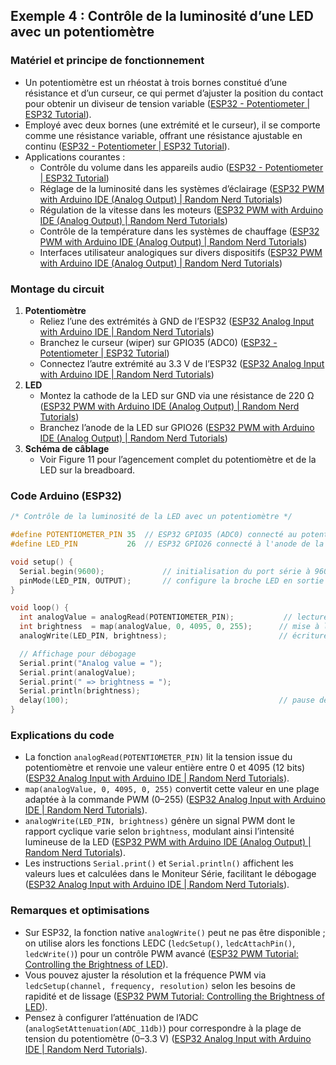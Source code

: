 ## Exemple 4 : Contrôle de la luminosité d’une LED avec un potentiomètre

### Matériel et principe de fonctionnement  
- Un potentiomètre est un rhéostat à trois bornes constitué d’une résistance et d’un curseur, ce qui permet d’ajuster la position du contact pour obtenir un diviseur de tension variable  ([ESP32 - Potentiometer | ESP32 Tutorial](https://esp32io.com/tutorials/esp32-potentiometer?utm_source=chatgpt.com)).  
- Employé avec deux bornes (une extrémité et le curseur), il se comporte comme une résistance variable, offrant une résistance ajustable en continu  ([ESP32 - Potentiometer | ESP32 Tutorial](https://esp32io.com/tutorials/esp32-potentiometer?utm_source=chatgpt.com)).  
- Applications courantes :  
  - Contrôle du volume dans les appareils audio  ([ESP32 - Potentiometer | ESP32 Tutorial](https://esp32io.com/tutorials/esp32-potentiometer?utm_source=chatgpt.com))  
  - Réglage de la luminosité dans les systèmes d’éclairage  ([ESP32 PWM with Arduino IDE (Analog Output) | Random Nerd Tutorials](https://randomnerdtutorials.com/esp32-pwm-arduino-ide/?utm_source=chatgpt.com))  
  - Régulation de la vitesse dans les moteurs  ([ESP32 PWM with Arduino IDE (Analog Output) | Random Nerd Tutorials](https://randomnerdtutorials.com/esp32-pwm-arduino-ide/?utm_source=chatgpt.com))  
  - Contrôle de la température dans les systèmes de chauffage  ([ESP32 PWM with Arduino IDE (Analog Output) | Random Nerd Tutorials](https://randomnerdtutorials.com/esp32-pwm-arduino-ide/?utm_source=chatgpt.com))  
  - Interfaces utilisateur analogiques sur divers dispositifs  ([ESP32 PWM with Arduino IDE (Analog Output) | Random Nerd Tutorials](https://randomnerdtutorials.com/esp32-pwm-arduino-ide/?utm_source=chatgpt.com))  

### Montage du circuit  
1. **Potentiomètre**  
   - Reliez l’une des extrémités à GND de l’ESP32  ([ESP32 Analog Input with Arduino IDE | Random Nerd Tutorials](https://randomnerdtutorials.com/esp32-adc-analog-read-arduino-ide/?utm_source=chatgpt.com))  
   - Branchez le curseur (wiper) sur GPIO35 (ADC0)  ([ESP32 - Potentiometer | ESP32 Tutorial](https://esp32io.com/tutorials/esp32-potentiometer?utm_source=chatgpt.com))  
   - Connectez l’autre extrémité au 3.3 V de l’ESP32  ([ESP32 Analog Input with Arduino IDE | Random Nerd Tutorials](https://randomnerdtutorials.com/esp32-adc-analog-read-arduino-ide/?utm_source=chatgpt.com))  
2. **LED**  
   - Montez la cathode de la LED sur GND via une résistance de 220 Ω  ([ESP32 PWM with Arduino IDE (Analog Output) | Random Nerd Tutorials](https://randomnerdtutorials.com/esp32-pwm-arduino-ide/?utm_source=chatgpt.com))  
   - Branchez l’anode de la LED sur GPIO26  ([ESP32 PWM with Arduino IDE (Analog Output) | Random Nerd Tutorials](https://randomnerdtutorials.com/esp32-pwm-arduino-ide/?utm_source=chatgpt.com))  
3. **Schéma de câblage**  
   - Voir Figure 11 pour l’agencement complet du potentiomètre et de la LED sur la breadboard.  

### Code Arduino (ESP32)  
```cpp
/* Contrôle de la luminosité de la LED avec un potentiomètre */

#define POTENTIOMETER_PIN 35  // ESP32 GPIO35 (ADC0) connecté au potentiomètre
#define LED_PIN           26  // ESP32 GPIO26 connecté à l'anode de la LED

void setup() {
  Serial.begin(9600);             // initialisation du port série à 9600 baud  ([ESP32 Analog Input with Arduino IDE | Random Nerd Tutorials](https://randomnerdtutorials.com/esp32-adc-analog-read-arduino-ide/?utm_source=chatgpt.com))
  pinMode(LED_PIN, OUTPUT);       // configure la broche LED en sortie  ([ESP32 PWM with Arduino IDE (Analog Output) | Random Nerd Tutorials](https://randomnerdtutorials.com/esp32-pwm-arduino-ide/?utm_source=chatgpt.com))
}

void loop() {
  int analogValue = analogRead(POTENTIOMETER_PIN);           // lecture de la valeur ADC (0–4095)  ([ESP32 Analog Input with Arduino IDE | Random Nerd Tutorials](https://randomnerdtutorials.com/esp32-adc-analog-read-arduino-ide/?utm_source=chatgpt.com))
  int brightness  = map(analogValue, 0, 4095, 0, 255);      // mise à l'échelle sur 0–255  ([ESP32 Analog Input with Arduino IDE | Random Nerd Tutorials](https://randomnerdtutorials.com/esp32-adc-analog-read-arduino-ide/?utm_source=chatgpt.com))
  analogWrite(LED_PIN, brightness);                         // écriture PWM pour ajuster la luminosité  ([ESP32 PWM with Arduino IDE (Analog Output) | Random Nerd Tutorials](https://randomnerdtutorials.com/esp32-pwm-arduino-ide/?utm_source=chatgpt.com))

  // Affichage pour débogage
  Serial.print("Analog value = ");
  Serial.print(analogValue);
  Serial.print(" => brightness = ");
  Serial.println(brightness);
  delay(100);                                               // pause de 100 ms  ([ESP32 - Potentiometer | ESP32 Tutorial](https://esp32io.com/tutorials/esp32-potentiometer?utm_source=chatgpt.com))
}
```

### Explications du code  
- La fonction `analogRead(POTENTIOMETER_PIN)` lit la tension issue du potentiomètre et renvoie une valeur entière entre 0 et 4095 (12 bits)  ([ESP32 Analog Input with Arduino IDE | Random Nerd Tutorials](https://randomnerdtutorials.com/esp32-adc-analog-read-arduino-ide/?utm_source=chatgpt.com)).  
- `map(analogValue, 0, 4095, 0, 255)` convertit cette valeur en une plage adaptée à la commande PWM (0–255)  ([ESP32 Analog Input with Arduino IDE | Random Nerd Tutorials](https://randomnerdtutorials.com/esp32-adc-analog-read-arduino-ide/?utm_source=chatgpt.com)).  
- `analogWrite(LED_PIN, brightness)` génère un signal PWM dont le rapport cyclique varie selon `brightness`, modulant ainsi l’intensité lumineuse de la LED  ([ESP32 PWM with Arduino IDE (Analog Output) | Random Nerd Tutorials](https://randomnerdtutorials.com/esp32-pwm-arduino-ide/?utm_source=chatgpt.com)).  
- Les instructions `Serial.print()` et `Serial.println()` affichent les valeurs lues et calculées dans le Moniteur Série, facilitant le débogage  ([ESP32 Analog Input with Arduino IDE | Random Nerd Tutorials](https://randomnerdtutorials.com/esp32-adc-analog-read-arduino-ide/?utm_source=chatgpt.com)).  

### Remarques et optimisations  
- Sur ESP32, la fonction native `analogWrite()` peut ne pas être disponible ; on utilise alors les fonctions LEDC (`ledcSetup()`, `ledcAttachPin()`, `ledcWrite()`) pour un contrôle PWM avancé  ([ESP32 PWM Tutorial: Controlling the Brightness of LED](https://circuitdigest.com/microcontroller-projects/esp32-pwm-tutorial-controlling-brightness-of-led?utm_source=chatgpt.com)).  
- Vous pouvez ajuster la résolution et la fréquence PWM via `ledcSetup(channel, frequency, resolution)` selon les besoins de rapidité et de lissage  ([ESP32 PWM Tutorial: Controlling the Brightness of LED](https://circuitdigest.com/microcontroller-projects/esp32-pwm-tutorial-controlling-brightness-of-led?utm_source=chatgpt.com)).  
- Pensez à configurer l’atténuation de l’ADC (`analogSetAttenuation(ADC_11db)`) pour correspondre à la plage de tension du potentiomètre (0–3.3 V)  ([ESP32 Analog Input with Arduino IDE | Random Nerd Tutorials](https://randomnerdtutorials.com/esp32-adc-analog-read-arduino-ide/?utm_source=chatgpt.com)).